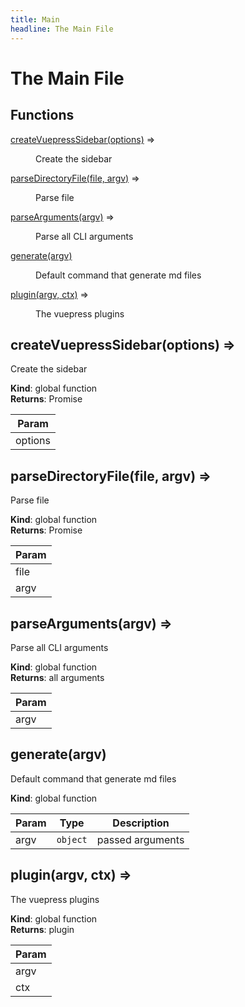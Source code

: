 ```yaml
---
title: Main
headline: The Main File
---
```


# The Main File

## Functions

<dl>
<dt><a href="#createVuepressSidebar">createVuepressSidebar(options)</a> ⇒</dt>
<dd><p>Create the sidebar</p>
</dd>
<dt><a href="#parseDirectoryFile">parseDirectoryFile(file, argv)</a> ⇒</dt>
<dd><p>Parse file</p>
</dd>
<dt><a href="#parseArguments">parseArguments(argv)</a> ⇒</dt>
<dd><p>Parse all CLI arguments</p>
</dd>
<dt><a href="#generate">generate(argv)</a></dt>
<dd><p>Default command that generate md files</p>
</dd>
<dt><a href="#plugin">plugin(argv, ctx)</a> ⇒</dt>
<dd><p>The vuepress plugins</p>
</dd>
</dl>

<a name="createVuepressSidebar"></a>

## createVuepressSidebar(options) ⇒
Create the sidebar

**Kind**: global function  
**Returns**: Promise  

| Param |
| --- |
| options | 

<a name="parseDirectoryFile"></a>

## parseDirectoryFile(file, argv) ⇒
Parse file

**Kind**: global function  
**Returns**: Promise  

| Param |
| --- |
| file | 
| argv | 

<a name="parseArguments"></a>

## parseArguments(argv) ⇒
Parse all CLI arguments

**Kind**: global function  
**Returns**: all arguments  

| Param |
| --- |
| argv | 

<a name="generate"></a>

## generate(argv)
Default command that generate md files

**Kind**: global function  

| Param | Type | Description |
| --- | --- | --- |
| argv | <code>object</code> | passed arguments |

<a name="plugin"></a>

## plugin(argv, ctx) ⇒
The vuepress plugins

**Kind**: global function  
**Returns**: plugin  

| Param |
| --- |
| argv | 
| ctx | 

